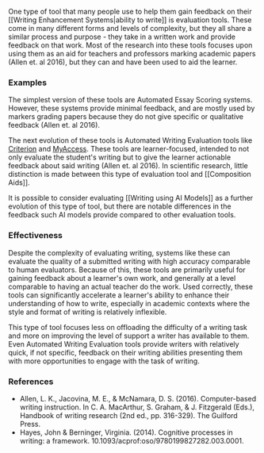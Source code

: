 One type of tool that many people use to help them gain feedback on their [[Writing Enhancement Systems|ability to write]] is evaluation tools. These come in many different forms and levels of complexity, but they all share a similar process and purpose - they take in a written work and provide feedback on that work. Most of the research into these tools focuses upon using them as an aid for teachers and professors marking academic papers (Allen et. al 2016), but they can and have been used to aid the learner.
### Examples

The simplest version of these tools are Automated Essay Scoring systems. However, these systems provide minimal feedback, and are mostly used by markers grading papers because they do not give specific or qualitative feedback (Allen et. al 2016). 

The next evolution of these tools is Automated Writing Evaluation tools like [Criterion]( https://criterion.ets.org/Default.aspx?ReturnUrl=%2f) and [MyAccess](https://aacc.vantagelearning.com/myaccess/). These tools are learner-focused, intended to not only evaluate the student's writing but to give the learner actionable feedback about said writing  (Allen et. al 2016). In scientific research, little distinction is made between this type of evaluation tool and [[Composition Aids]].

It is possible to consider evaluating [[Writing using AI Models]] as a further evolution of this type of tool, but there are notable differences in the feedback such AI models provide compared to other evaluation tools.
### Effectiveness

Despite the complexity of evaluating writing, systems like these can evaluate the quality of a submitted writing with high accuracy comparable to human evaluators. Because of this, these tools are primarily useful for gaining feedback about a learner's own work, and generally at a level comparable to having an actual teacher do the work. Used correctly, these tools can significantly accelerate a learner's ability to enhance their understanding of how to write, especially in academic contexts where the style and format of writing is relatively inflexible.

This type of tool focuses less on offloading the difficulty of a writing task and more on improving the level of support a writer has available to them. Even Automated Writing Evaluation tools provide writers with relatively quick, if not specific, feedback on their writing abilities presenting them with more opportunities to engage with the task of writing.
### References

- Allen, L. K., Jacovina, M. E., & McNamara, D. S. (2016). Computer-based writing instruction. In C. A. MacArthur, S. Graham, & J. Fitzgerald (Eds.), Handbook of writing research (2nd ed., pp. 316-329). The Guilford Press.
- Hayes, John & Berninger, Virginia. (2014). Cognitive processes in writing: a framework. 10.1093/acprof:oso/9780199827282.003.0001.
